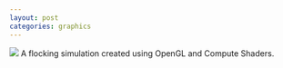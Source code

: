 ```yaml
---
layout: post
categories: graphics
---
```

<img src="{{ site.baseurl }}/images/flocking.PNG">
A flocking simulation created using OpenGL and Compute Shaders.